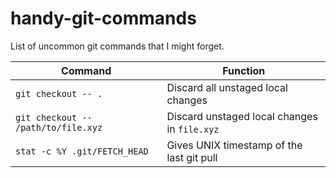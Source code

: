 # handy-git-commands
List of uncommon git commands that I might forget.

| Command | Function |
| ------- | -------- |
| `git checkout -- .` | Discard all unstaged local changes |
| `git checkout -- /path/to/file.xyz` | Discard unstaged local changes in `file.xyz` |
| `stat -c %Y .git/FETCH_HEAD` | Gives UNIX timestamp of the last git pull |
